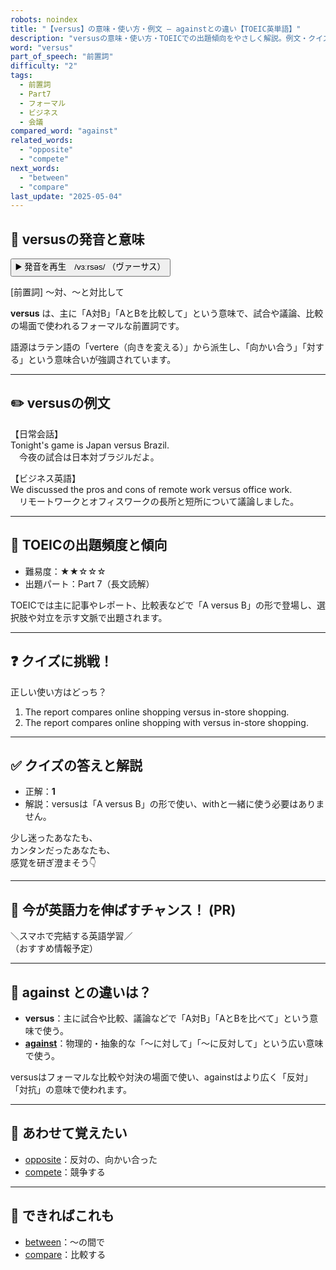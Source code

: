 ```yaml
---
robots: noindex
title: "【versus】の意味・使い方・例文 ― againstとの違い【TOEIC英単語】"
description: "versusの意味・使い方・TOEICでの出題傾向をやさしく解説。例文・クイズ付きでagainstとの違いもわかりやすく学べます。"
word: "versus"
part_of_speech: "前置詞"
difficulty: "2"
tags:
  - 前置詞
  - Part7
  - フォーマル
  - ビジネス
  - 会議
compared_word: "against"
related_words:
  - "opposite"
  - "compete"
next_words:
  - "between"
  - "compare"
last_update: "2025-05-04"
---
```


## 🔰 versusの発音と意味

<button class="play-audio" onclick="playTTS('versus')">
  <span class="play-audio-main">
    ▶️ 発音を再生　/vɜːrsəs/
  </span>
  <span class="play-audio-sub">
    （ヴァーサス）
  </span>
</button>

[前置詞] ～対、～と対比して

**versus** は、主に「A対B」「AとBを比較して」という意味で、試合や議論、比較の場面で使われるフォーマルな前置詞です。

語源はラテン語の「vertere（向きを変える）」から派生し、「向かい合う」「対する」という意味合いが強調されています。

---

## ✏️ versusの例文

【日常会話】  
Tonight's game is Japan versus Brazil.  
　今夜の試合は日本対ブラジルだよ。

【ビジネス英語】  
We discussed the pros and cons of remote work versus office work.  
　リモートワークとオフィスワークの長所と短所について議論しました。

---

## 🎯 TOEICの出題頻度と傾向

- 難易度：★★☆☆☆
- 出題パート：Part 7（長文読解）

TOEICでは主に記事やレポート、比較表などで「A versus B」の形で登場し、選択肢や対立を示す文脈で出題されます。

---

## ❓ クイズに挑戦！

正しい使い方はどっち？

1. The report compares online shopping versus in-store shopping.  
2. The report compares online shopping with versus in-store shopping.

---

## ✅ クイズの答えと解説

- 正解：**1**
- 解説：versusは「A versus B」の形で使い、withと一緒に使う必要はありません。

少し迷ったあなたも、  
カンタンだったあなたも、  
感覚を研ぎ澄まそう👇️

---

## 🚀 今が英語力を伸ばすチャンス！ (PR)

<div class="info-center">
＼スマホで完結する英語学習／<br>  
（おすすめ情報予定）
</div>

---

## 🤔  against との違いは？

- **versus**：主に試合や比較、議論などで「A対B」「AとBを比べて」という意味で使う。
- **[against](/word/against)**：物理的・抽象的な「～に対して」「～に反対して」という広い意味で使う。

versusはフォーマルな比較や対決の場面で使い、againstはより広く「反対」「対抗」の意味で使われます。

---

## 🧩 あわせて覚えたい

- [opposite](/word/opposite)：反対の、向かい合った
- [compete](/word/compete)：競争する

---

## 📖 できればこれも

- [between](/word/between)：～の間で
- [compare](/word/compare)：比較する

<!-- cvid: aid39_bid47 -->
